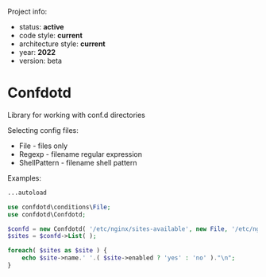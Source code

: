 
Project info:
* status: **active**
* code style: **current**
* architecture style: **current**
* year: **2022**
* version: beta

# Confdotd
Library for working with conf.d directories  

Selecting config files:
* File - files only
* Regexp - filename regular expression
* ShellPattern - filename shell pattern

Examples:

```PHP
...autoload

use confdotd\conditions\File;
use confdotd\Confdotd;

$confd = new Confdotd( '/etc/nginx/sites-available', new File, '/etc/nginx/sites-enabled' );
$sites = $confd->List( );

foreach( $sites as $site ) {
    echo $site->name.' '.( $site->enabled ? 'yes' : 'no' )."\n";
}
```
